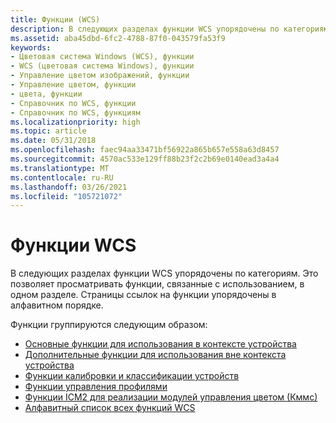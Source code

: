 ```yaml
---
title: Функции (WCS)
description: В следующих разделах функции WCS упорядочены по категориям. Это позволяет просматривать функции, связанные с использованием, в одном разделе. Страницы ссылок на функции упорядочены в алфавитном порядке.
ms.assetid: aba45dbd-6fc2-4788-87f0-043579fa53f9
keywords:
- Цветовая система Windows (WCS), функции
- WCS (цветовая система Windows), функции
- Управление цветом изображений, функции
- Управление цветом, функции
- цвета, функции
- Справочник по WCS, функции
- Справочник по WCS, функциям
ms.localizationpriority: high
ms.topic: article
ms.date: 05/31/2018
ms.openlocfilehash: faec94aa33471bf56922a865b657e558a63d8457
ms.sourcegitcommit: 4570ac533e129ff88b23f2c2b69e0140ead3a4a4
ms.translationtype: MT
ms.contentlocale: ru-RU
ms.lasthandoff: 03/26/2021
ms.locfileid: "105721072"
---
```

# <a name="wcs-functions"></a>Функции WCS

В следующих разделах функции WCS упорядочены по категориям. Это позволяет просматривать функции, связанные с использованием, в одном разделе. Страницы ссылок на функции упорядочены в алфавитном порядке.

Функции группируются следующим образом:

-   [Основные функции для использования в контексте устройства](basic-functions-for-use-within-a-device-context.md)
-   [Дополнительные функции для использования вне контекста устройства](advanced-functions-for-use-outside-of-a-device-context.md)
-   [Функции калибровки и классификации устройств](device-calibration-and-characterization-functions.md)
-   [Функции управления профилями](profile-management-functions.md)
-   [Функции ICM2 для реализации модулей управления цветом (Кммс)](wcs-functions-for-color-management-modules--cmms--to-implement.md)
-   [Алфавитный список всех функций WCS](alphabetical-list-of-all-wcs-functions.md)

 

 





